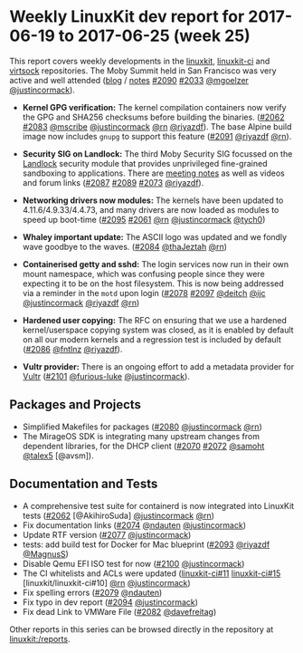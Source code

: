 # Weekly LinuxKit dev report for 2017-06-19 to 2017-06-25 (week 25)

This report covers weekly developments in the [linuxkit], [linuxkit-ci] and [virtsock] repositories. The Moby Summit held in San Francisco was very active and well attended ([blog](http://mobyproject.org/blog/2017/06/26/moby-summit-recap/) / [notes](2017-06-19-summit.md) [#2090] [#2033] [@mgoelzer] [@justincormack]). 

* **Kernel GPG verification:** The kernel compilation containers now verify the GPG and SHA256
  checksums before building the binaries. ([#2062] [#2083] [@mscribe] [@justincormack] [@rn] [@riyazdf]).
  The base Alpine build image now includes `gnupg` to support this feature ([#2091] [@riyazdf] [@rn]).

* **Security SIG on Landlock:** The third Moby Security SIG focussed on the [Landlock](https://github.com/landlock-lsm) security module that provides unprivileged fine-grained sandboxing to applications.  There are [meeting notes](2017-06-21.md) as well as videos and forum links ([#2087] [#2089] [#2073] [@riyazdf]).

* **Networking drivers now modules:** The kernels have been updated to 4.11.6/4.9.33/4.4.73, and many drivers are now loaded as modules to speed up boot-time ([#2095] [#2061] [@rn] [@justincormack] [@tych0])

- **Whaley important update:** The ASCII logo was updated and we fondly wave goodbye to the waves. ([#2084] [@thaJeztah] [@rn])

- **Containerised getty and sshd:** The login services now run in their own mount namespace, which was confusing people since they were expecting it to be on the host filesystem.  This is now being addressed via a reminder in the `motd` upon login ([#2078] [#2097] [@deitch] [@ijc] [@justincormack] [@riyazdf] [@rn])

- **Hardened user copying:** The RFC on ensuring that we use a hardened kernel/userspace copying system was closed, as it is enabled by default on all our modern kernels and a regression test is included by default ([#2086] [@fntlnz] [@riyazdf]).

- **Vultr provider:** There is an ongoing effort to add a metadata provider for [Vultr](http://vultr.com) ([#2101] [@furious-luke] [@justincormack]).

## Packages and Projects

- Simplified Makefiles for packages ([#2080] [@justincormack] [@rn])
- The MirageOS SDK is integrating many upstream changes from dependent libraries, for the DHCP client ([#2070] [#2072] [@samoht] [@talex5] [@avsm]).

## Documentation and Tests

- A comprehensive test suite for containerd is now integrated into LinuxKit tests ([#2062] [@AkihiroSuda] [@justincormack] [@rn])
- Fix documentation links ([#2074] [@ndauten] [@justincormack])
- Update RTF version ([#2077] [@justincormack])
- tests: add build test for Docker for Mac blueprint ([#2093]  [@riyazdf] [@MagnusS])
- Disable Qemu EFI ISO test for now ([#2100]  [@justincormack])
- The CI whitelists and ACLs were updated ([linuxkit-ci#11] [linuxkit-ci#15] [linuxkit/linuxkit-ci#10] [@rn] [@justincormack])
- Fix spelling errors ([#2079] [@ndauten])
- Fix typo in dev report ([#2094] [@justincormack])
- Fix dead Link to VMWare File ([#2082] [@davefreitag])

Other reports in this series can be browsed directly in the repository at [linuxkit:/reports](https://github.com/linuxkit/linuxkit/tree/master/reports/).

[@MagnusS]: https://github.com/MagnusS
[@dave-tucker]: https://github.com/dave-tucker
[@davefreitag]: https://github.com/davefreitag
[@deitch]: https://github.com/deitch
[@fntlnz]: https://github.com/fntlnz
[@furious-luke]: https://github.com/furious-luke
[@ijc]: https://github.com/ijc
[@justincormack]: https://github.com/justincormack
[@l0kod]: https://github.com/l0kod
[@mgoelzer]: https://github.com/mgoelzer
[@mscribe]: https://github.com/mscribe
[@ndauten]: https://github.com/ndauten
[@riyazdf]: https://github.com/riyazdf
[@rn]: https://github.com/rn
[@ryan-blunden]: https://github.com/ryan-blunden
[@samoht]: https://github.com/samoht
[@talex5]: https://github.com/talex5
[@thaJeztah]: https://github.com/thaJeztah
[@tych0]: https://github.com/tych0
[@vdemeester]: https://github.com/vdemeester
[@zlim]: https://github.com/zlim
[linuxkit]: https://github.com/linuxkit/linuxkit
[#1872]: https://github.com/linuxkit/linuxkit/issues/1872
[#2033]: https://github.com/linuxkit/linuxkit/issues/2033
[#2045]: https://github.com/linuxkit/linuxkit/issues/2045
[#2061]: https://github.com/linuxkit/linuxkit/issues/2061
[#2062]: https://github.com/linuxkit/linuxkit/pull/2062
[#2063]: https://github.com/linuxkit/linuxkit/pull/2063
[#2068]: https://github.com/linuxkit/linuxkit/pull/2068
[#2069]: https://github.com/linuxkit/linuxkit/pull/2069
[#2070]: https://github.com/linuxkit/linuxkit/pull/2070
[#2071]: https://github.com/linuxkit/linuxkit/issues/2071
[#2072]: https://github.com/linuxkit/linuxkit/pull/2072
[#2073]: https://github.com/linuxkit/linuxkit/pull/2073
[#2074]: https://github.com/linuxkit/linuxkit/pull/2074
[#2075]: https://github.com/linuxkit/linuxkit/pull/2075
[#2076]: https://github.com/linuxkit/linuxkit/issues/2076
[#2077]: https://github.com/linuxkit/linuxkit/pull/2077
[#2078]: https://github.com/linuxkit/linuxkit/issues/2078
[#2079]: https://github.com/linuxkit/linuxkit/pull/2079
[#2080]: https://github.com/linuxkit/linuxkit/pull/2080
[#2081]: https://github.com/linuxkit/linuxkit/issues/2081
[#2082]: https://github.com/linuxkit/linuxkit/pull/2082
[#2083]: https://github.com/linuxkit/linuxkit/pull/2083
[#2084]: https://github.com/linuxkit/linuxkit/pull/2084
[#2085]: https://github.com/linuxkit/linuxkit/issues/2085
[#2086]: https://github.com/linuxkit/linuxkit/issues/2086
[#2087]: https://github.com/linuxkit/linuxkit/pull/2087
[#2088]: https://github.com/linuxkit/linuxkit/issues/2088
[#2089]: https://github.com/linuxkit/linuxkit/pull/2089
[#2090]: https://github.com/linuxkit/linuxkit/pull/2090
[#2091]: https://github.com/linuxkit/linuxkit/pull/2091
[#2093]: https://github.com/linuxkit/linuxkit/pull/2093
[#2094]: https://github.com/linuxkit/linuxkit/pull/2094
[#2095]: https://github.com/linuxkit/linuxkit/pull/2095
[#2096]: https://github.com/linuxkit/linuxkit/issues/2096
[#2097]: https://github.com/linuxkit/linuxkit/issues/2097
[#2099]: https://github.com/linuxkit/linuxkit/issues/2099
[#2100]: https://github.com/linuxkit/linuxkit/pull/2100
[#2101]: https://github.com/linuxkit/linuxkit/pull/2101
[#52]: https://github.com/linuxkit/linuxkit/issues/52
[linuxkit-ci]: https://github.com/linuxkit/linuxkit-ci
[linuxkit-ci#10]: https://github.com/linuxkit/linuxkit-ci/pull/10
[linuxkit-ci#11]: https://github.com/linuxkit/linuxkit-ci/pull/11
[linuxkit-ci#12]: https://github.com/linuxkit/linuxkit-ci/pull/12
[linuxkit-ci#13]: https://github.com/linuxkit/linuxkit-ci/pull/13
[linuxkit-ci#14]: https://github.com/linuxkit/linuxkit-ci/pull/14
[linuxkit-ci#15]: https://github.com/linuxkit/linuxkit-ci/pull/15
[virtsock]: https://github.com/linuxkit/virtsock
